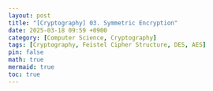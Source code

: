 ```yaml
---
layout: post
title: "[Cryptography] 03. Symmetric Encryption"
date: 2025-03-18 09:59 +0900
category: [Computer Science, Cryptography]
tags: [Cryptography, Feistel Cipher Structure, DES, AES]
pin: false
math: true
mermaid: true
toc: true
---
```

